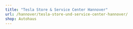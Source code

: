 ```yaml
---
title: "Tesla Store & Service Center Hannover"
url: /hannover/tesla-store-und-service-center-hannover/
shop: Autohaus
---
```

